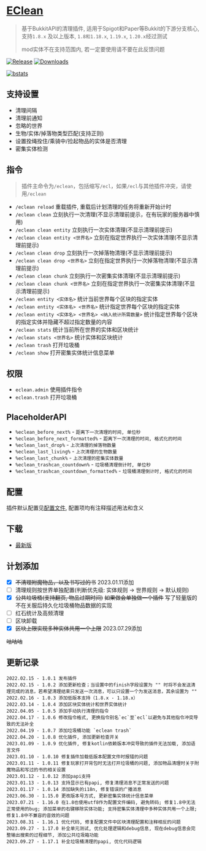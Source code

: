 # [EClean](https://github.com/4o4E/EClean)

> 基于BukkitAPI的清理插件, 适用于Spigot和Paper等Bukkit的下游分支核心, 支持`1.8.x`
> 及以上版本, `1.8和1.18.x`, `1.19.x`, `1.20.x`经过测试
>
> mod实体不在支持范围内, 若一定要使用请不要在此反馈问题

[![Release](https://img.shields.io/github/v/release/4o4E/EClean?label=Release)](https://github.com/4o4E/EClean/releases/latest)
[![Downloads](https://img.shields.io/github/downloads/4o4E/EClean/total?label=Download)](https://github.com/4o4E/EClean/releases)

[![bstats](https://bstats.org/signatures/bukkit/EClean.svg)](https://bstats.org/plugin/bukkit/EClean)

## 支持设置

- 清理间隔
- 清理前通知
- 忽略的世界
- 生物/实体/掉落物类型匹配(支持正则)
- 设置拴绳拴住/乘骑中/捡起物品的实体是否清理
- 密集实体检测

## 指令

> 插件主命令为`/eclean`，包括缩写`/ecl`，如果`/ecl`与其他插件冲突，请使用`/eclean`

- `/eclean reload` 重载插件, 重载后计划清理的任务将重新开始计时
- `/eclean clean` 立刻执行一次清理(不显示清理前提示，在有玩家的服务器中慎用)
- `/eclean clean entity` 立刻执行一次实体清理(不显示清理前提示)
- `/eclean clean entity <世界名>` 立刻在指定世界执行一次实体清理(不显示清理前提示)
- `/eclean clean drop` 立刻执行一次掉落物清理(不显示清理前提示)
- `/eclean clean drop <世界名>` 立刻在指定世界执行一次掉落物清理(不显示清理前提示)
- `/eclean clean chunk` 立刻执行一次密集实体清理(不显示清理前提示)
- `/eclean clean chunk <世界名>` 立刻在指定世界执行一次密集实体清理(不显示清理前提示)
- `/eclean entity <实体名>` 统计当前世界每个区块的指定实体
- `/eclean entity <实体名> <世界名>` 统计指定世界每个区块的指定实体
- `/eclean entity <实体名> <世界名> <纳入统计所需数量>` 统计指定世界每个区块的指定实体并隐藏不超过指定数量的内容
- `/eclean stats` 统计当前所在世界的实体和区块统计
- `/eclean stats <世界名>` 统计实体和区块统计
- `/eclean trash` 打开垃圾桶
- `/eclean show` 打开密集实体统计信息菜单

## 权限

- `eclean.admin` 使用插件指令
- `eclean.trash` 打开垃圾桶

## PlaceholderAPI

- `%eclean_before_next%` - `距离下一次清理的时间, 单位秒`
- `%eclean_before_next_formatted%` - `距离下一次清理的时间, 格式化的时间`
- `%eclean_last_drop%` - `上次清理的掉落物数量`
- `%eclean_last_living%` - `上次清理的生物数量`
- `%eclean_last_chunk%` - `上次清理的密集实体数量`
- `%eclean_trashcan_countdown%` - `垃圾桶清理倒计时, 单位秒`
- `%eclean_trashcan_countdown_formatted%` - `垃圾桶清理倒计时, 格式化的时间`

## 配置

插件默认配置见[配置文件](src/main/resources/config.yml), 配置项均有注释描述用法和含义

## 下载

- [最新版](https://github.com/4o4E/EClean/releases/latest)

## 计划添加

- [x] ~~不清理附魔物品，以及书写过的书~~ 2023.01.11添加
- [ ] 清理规则按世界单独配置(判断优先级: 实体规则 -> 世界规则 -> 默认规则)
- [x] ~~公共垃圾桶(支持翻页, 物品过期时间)~~ ~~如果做会单独做一个插件~~ 写了轻量版的不在关服后持久化垃圾桶物品数据的实现
- [ ] 红石统计及高频清理
- [ ] 区块卸载
- [x] ~~区块上限实现多种实体共用一个上限~~ 2023.07.29添加

~~咕咕咕~~

## 更新记录

```
2022.02.15 - 1.0.1 发布插件
2022.02.15 - 1.0.2 添加更新检查；当设置中的finish字段设置为 "" 时将不会发送清理完成的消息，若希望清理结束只发送一次消息，可以只设置一个为发送消息，其余设置为 ""
2022.02.16 - 1.0.3 添加低版本支持（1.8.x - 1.18.x）
2022.03.14 - 1.0.4 添加区块实体统计和世界实体统计
2022.04.05 - 1.0.5 添加手动执行清理的指令
2022.04.17 - 1.0.6 修改指令格式, 更换指令别名`ec`至`ecl`以避免与其他指令冲突导致的无法补全
2022.04.19 - 1.0.7 添加垃圾桶功能 `eclean trash`
2022.04.20 - 1.0.8 优化插件, 添加更新检查开关
2023.01.09 - 1.0.9 优化插件, 修复kotlin依赖版本冲突导致的插件无法加载, 添加语言文件
2023.01.10 - 1.0.10 修复插件加载低版本配置文件时报错的问题
2023.01.11 - 1.0.11 修复玩家打开背包时无法打开垃圾桶的问题, 添加物品清理时关于附魔物品和写过的书的相关设置
2023.01.12 - 1.0.12 添加papi支持
2023.01.13 - 1.0.13 支持显示已有papi, 修复清理消息不正常发送的问题
2023.01.17 - 1.0.14 添加缺失的i18n, 修复错误的广播消息
2023.06.30 - 1.15.0 更改版本号方式, 更新密集实体统计信息菜单
2023.07.21 - 1.16.0 在1.8也使用utf8作为配置文件编码, 避免转码; 修复1.8中无法正常使用的bug; 添加菜单的右键移除实体功能; 支持密集实体清理中多种实体共用一个上限; 修复1.8中不兼容的音效的问题
2023.08.31 - 1.16.1 优化代码, 修复配置文件中区块清理配置和注释相反的问题
2023.09.27 - 1.17.0 补全单元测试, 优化处理逻辑和debug信息, 现在debug信息会完整输出搜索的过程细节, 添加公共垃圾箱功能
2023.09.27 - 1.17.1 补全垃圾桶清理的papi, 优化代码逻辑
```

